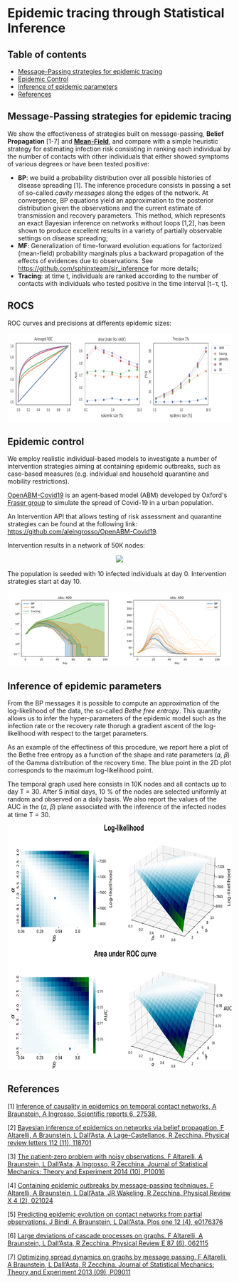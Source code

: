 # Epidemic tracing through Statistical Inference


## Table of contents
* [Message-Passing strategies for epidemic tracing](#message-passing-strategies-for-epidemic-tracing)
* [Epidemic Control](#epidemic-control)
* [Inference of epidemic parameters](#inference-of-epidemic-parameters)
* [References](references)

## Message-Passing strategies for epidemic tracing

We show the effectiveness of strategies built on message-passing, **Belief Propagation** \[1-7\] and [**Mean-Field**](https://github.com/sphinxteam/sir_inference), and compare with a simple heuristic strategy for estimating infection risk consisting in ranking each individual by the number of contacts with other individuals that either showed symptoms of various degrees or have been tested positive:

* **BP**: we build a probability distribution over all possible histories of disease spreading \[1\]. The inference procedure consists in passing a set of so-called *cavity messages* along the edges of the network. At convergence, BP equations yield an approximation to the posterior distribution given the observations and the current estimate of transmission and recovery parameters. This method, which represents an exact Bayesian inference on networks without loops \[1,2\], has been shown to produce excellent results in a variety of partially observable settings on disease spreading;
* **MF**: Generalization of time-forward evolution equations for factorized (mean-field) probability marginals plus a backward propagation of the effects of evidences due to observations. See https://github.com/sphinxteam/sir_inference for more details;
* **Tracing**: at time t, individuals are ranked according to the number of contacts with individuals who tested positive in the time interval \[t−τ, t\].

## ROCS
ROC curves and precisions at differents epidemic sizes:

<p align="center">
  <img src="./figs/roc_.png" width="800" height="200">
</p>

[comment]: # "Averaged ROC area at different epidemic size, changing app adoptions (100\%,66\%, 62\%, 55\%)"

[comment]: # "![](./figs/auc.gif)"

## Epidemic control

We employ realistic individual-based models to investigate a number of intervention strategies aiming at containing epidemic outbreaks, such as case-based measures (e.g. individual and household quarantine and mobility restrictions).  

[OpenABM-Covid19](https://github.com/BDI-pathogens/OpenABM-Covid19) is an agent-based model (ABM) developed by Oxford's [Fraser group](https://www.coronavirus-fraser-group.org/) to simulate the spread of Covid-19 in a urban population.

An Intervention API that allows testing of risk assessment and quarantine strategies can be found at the following link: https://github.com/aleingrosso/OpenABM-Covid19.  

Intervention results in a network of 50K nodes:

<p align="center">
  <img src="figs/anim_50K_log.gif">
</p>

The population is seeded with 10 infected individuals at day 0. Intervention strategies start at day 10.

![intervention_multiple_50K](figs/N50K_o400_linear_and_log.svg)


## Inference of epidemic parameters

From the BP messages it is possible to compute an approximation of the log-likelihood of the data, the so-called *Bethe free entropy*. This quantity allows us to infer the hyper-parameters of the epidemic model such as the infection rate or the recovery rate thorugh a gradient ascent of the log-likelihood with respect to the target parameters. 

As an example of the effectiness of this procedure, we report here a plot of the Bethe free entropy as a function of the shape and rate parameters (𝛼, 𝛽) of the Gamma distribution of the recovery time. The blue point in the 2D plot corresponds to the maximum log-likelihood point.

The temporal graph used here consists in 10K nodes and all contacts up to day T = 30. After 5 initial days, 10 % of the nodes are selected uniformly at random and observed on a daily basis. 
We also report the values of the AUC in the (𝛼, 𝛽) plane associated with the inference of the infected nodes at time T = 30.


<p align="center">
  <img src="figs/inference_parameters_openABM_gamma.png" width="700" height="550">
</p>


[comment]: # "![inference_auc_parameters_10K](figs/inference_parameters_openABM_gamma.png)"



## References

\[1\] [Inference of causality in epidemics on temporal contact networks, A Braunstein, A Ingrosso, Scientific reports 6, 27538, ](https://www.nature.com/articles/srep27538)

\[2\] [Bayesian inference of epidemics on networks via belief propagation, F Altarelli, A Braunstein, L Dall’Asta, A Lage-Castellanos, R Zecchina. Physical review letters 112 (11), 118701](https://journals.aps.org/prl/abstract/10.1103/PhysRevLett.112.118701)

\[3\] [The patient-zero problem with noisy observations. F Altarelli, A Braunstein, L Dall’Asta, A Ingrosso, R Zecchina. Journal of Statistical Mechanics: Theory and Experiment 2014 (10), P10016](https://iopscience.iop.org/article/10.1088/1742-5468/2014/10/P10016/meta)

\[4\] [Containing epidemic outbreaks by message-passing techniques. F Altarelli, A Braunstein, L Dall’Asta, JR Wakeling, R Zecchina. Physical Review X 4 (2), 021024](https://journals.aps.org/prx/abstract/10.1103/PhysRevX.4.021024)

\[5\] [Predicting epidemic evolution on contact networks from partial observations. J Bindi, A Braunstein, L Dall’Asta. Plos one 12 (4), e0176376](https://journals.plos.org/plosone/article?id=10.1371/journal.pone.0176376)

\[6\] [Large deviations of cascade processes on graphs. F Altarelli, A Braunstein, L Dall’Asta, R Zecchina. Physical Review E 87 (6), 062115](https://journals.aps.org/pre/abstract/10.1103/PhysRevE.87.062115)

\[7\] [Optimizing spread dynamics on graphs by message passing. F Altarelli, A Braunstein, L Dall’Asta, R Zecchina. Journal of Statistical Mechanics: Theory and Experiment 2013 (09), P09011](https://iopscience.iop.org/article/10.1088/1742-5468/2013/09/P09011/meta)


